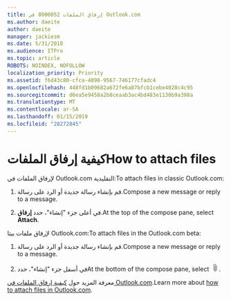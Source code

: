 ```yaml
---
title: إرفاق الملفات 8000052 في Outlook.com
ms.author: daeite
author: daeite
manager: jackiesm
ms.date: 5/31/2018
ms.audience: ITPro
ms.topic: article
ROBOTS: NOINDEX, NOFOLLOW
localization_priority: Priority
ms.assetid: f6d43c80-cfca-4898-9567-746177cfadc4
ms.openlocfilehash: 448fd1b09682a672fe6a87bfcb1cebe4028c4c95
ms.sourcegitcommit: d6ea5e9458a2b8ceaab3ac4bd483e1130b9a398a
ms.translationtype: MT
ms.contentlocale: ar-SA
ms.lasthandoff: 01/15/2019
ms.locfileid: "28272845"
---
```

# <a name="how-to-attach-files"></a><span data-ttu-id="bb832-102">كيفية إرفاق الملفات</span><span class="sxs-lookup"><span data-stu-id="bb832-102">How to attach files</span></span>

<span data-ttu-id="bb832-103">لإرفاق الملفات في Outlook.com التقليدية:</span><span class="sxs-lookup"><span data-stu-id="bb832-103">To attach files in classic Outlook.com:</span></span>
  
1. <span data-ttu-id="bb832-104">قم بإنشاء رسالة جديدة أو الرد على رسالة.</span><span class="sxs-lookup"><span data-stu-id="bb832-104">Compose a new message or reply to a message.</span></span>
    
2. <span data-ttu-id="bb832-105">في أعلى جزء "إنشاء"، حدد **إرفاق**.</span><span class="sxs-lookup"><span data-stu-id="bb832-105">At the top of the compose pane, select **Attach**.</span></span> 
    
<span data-ttu-id="bb832-106">لإرفاق ملفات بيتا Outlook.com:</span><span class="sxs-lookup"><span data-stu-id="bb832-106">To attach files in the Outlook.com beta:</span></span>
  
1. <span data-ttu-id="bb832-107">قم بإنشاء رسالة جديدة أو الرد على رسالة.</span><span class="sxs-lookup"><span data-stu-id="bb832-107">Compose a new message or reply to a message.</span></span>
    
2. <span data-ttu-id="bb832-108">في أسفل جزء "إنشاء"، حدد</span><span class="sxs-lookup"><span data-stu-id="bb832-108">At the bottom of the compose pane, select</span></span> ![إرفاق](media/da223d01-5fe6-448c-a3a3-e2b5262da4b9.png)<span data-ttu-id="bb832-110">.</span><span class="sxs-lookup"><span data-stu-id="bb832-110"></span></span>
    
<span data-ttu-id="bb832-111">معرفة المزيد حول [كيفية إرفاق الملفات في Outlook.com](https://go.microsoft.com/fwlink/p/?linkid=2001702&amp;clcid=0x409).</span><span class="sxs-lookup"><span data-stu-id="bb832-111">Learn more about [how to attach files in Outlook.com](https://go.microsoft.com/fwlink/p/?linkid=2001702&amp;clcid=0x409).</span></span>
  

